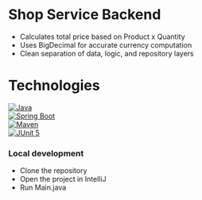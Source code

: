 # Shop Service Backend
- Calculates total price based on Product x Quantity
- Uses BigDecimal for accurate currency computation
- Clean separation of data, logic, and repository layers

# Technologies

[![Java](https://skillicons.dev/icons?i=java)](https://openjdk.org/)  
[![Spring Boot](https://skillicons.dev/icons?i=spring)](https://spring.io/projects/spring-boot)  
[![Maven](https://skillicons.dev/icons?i=maven)](https://maven.apache.org/)  
[![JUnit 5](https://skillicons.dev/icons?i=junit)](https://junit.org/junit5/)  

### Local development

- Clone the repository
- Open the project in IntelliJ
- Run Main.java

 

